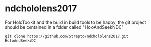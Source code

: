 # ndchololens2017

For HoloToolkit and the build in build tools to be happy, the git project should be contained in a folder called "HoloAndSeekNDC" 

```
git clone https://github.com/Strepto/ndchololens2017.git HoloAndSeekNDC
```

